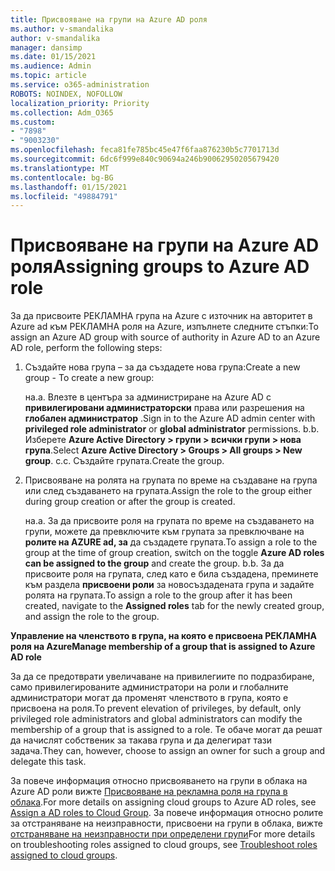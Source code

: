 ```yaml
---
title: Присвояване на групи на Azure AD роля
ms.author: v-smandalika
author: v-smandalika
manager: dansimp
ms.date: 01/15/2021
ms.audience: Admin
ms.topic: article
ms.service: o365-administration
ROBOTS: NOINDEX, NOFOLLOW
localization_priority: Priority
ms.collection: Adm_O365
ms.custom:
- "7898"
- "9003230"
ms.openlocfilehash: feca81fe785bc45e47f6faa876230b5c7701713d
ms.sourcegitcommit: 6dc6f999e840c90694a246b90062950205679420
ms.translationtype: MT
ms.contentlocale: bg-BG
ms.lasthandoff: 01/15/2021
ms.locfileid: "49884791"
---
```

# <a name="assigning-groups-to-azure-ad-role"></a><span data-ttu-id="4a6c5-102">Присвояване на групи на Azure AD роля</span><span class="sxs-lookup"><span data-stu-id="4a6c5-102">Assigning groups to Azure AD role</span></span>

<span data-ttu-id="4a6c5-103">За да присвоите РЕКЛАМНА група на Azure с източник на авторитет в Azure ad към РЕКЛАМНА роля на Azure, изпълнете следните стъпки:</span><span class="sxs-lookup"><span data-stu-id="4a6c5-103">To assign an Azure AD group with source of authority in Azure AD to an Azure AD role, perform the following steps:</span></span>

1. <span data-ttu-id="4a6c5-104">Създайте нова група – за да създадете нова група:</span><span class="sxs-lookup"><span data-stu-id="4a6c5-104">Create a new group - To create a new group:</span></span>

    <span data-ttu-id="4a6c5-105">на.</span><span class="sxs-lookup"><span data-stu-id="4a6c5-105">a.</span></span> <span data-ttu-id="4a6c5-106">Влезте в центъра за администриране на Azure AD с **привилегировани администраторски** права или разрешения на **глобален администратор** .</span><span class="sxs-lookup"><span data-stu-id="4a6c5-106">Sign in to the Azure AD admin center with **privileged role administrator** or **global administrator** permissions.</span></span>
    <span data-ttu-id="4a6c5-107">b.</span><span class="sxs-lookup"><span data-stu-id="4a6c5-107">b.</span></span> <span data-ttu-id="4a6c5-108">Изберете **Azure Active Directory > групи > всички групи > нова група**.</span><span class="sxs-lookup"><span data-stu-id="4a6c5-108">Select **Azure Active Directory > Groups > All groups > New group**.</span></span>
    <span data-ttu-id="4a6c5-109">c.</span><span class="sxs-lookup"><span data-stu-id="4a6c5-109">c.</span></span> <span data-ttu-id="4a6c5-110">Създайте групата.</span><span class="sxs-lookup"><span data-stu-id="4a6c5-110">Create the group.</span></span>

2. <span data-ttu-id="4a6c5-111">Присвояване на ролята на групата по време на създаване на група или след създаването на групата.</span><span class="sxs-lookup"><span data-stu-id="4a6c5-111">Assign the role to the group either during group creation or after the group is created.</span></span>

    <span data-ttu-id="4a6c5-112">на.</span><span class="sxs-lookup"><span data-stu-id="4a6c5-112">a.</span></span> <span data-ttu-id="4a6c5-113">За да присвоите роля на групата по време на създаването на групи, можете да превключите към групата за превключване на **ролите на AZURE ad, за** да създадете групата.</span><span class="sxs-lookup"><span data-stu-id="4a6c5-113">To assign a role to the group at the time of group creation, switch on the toggle **Azure AD roles can be assigned to the group** and create the group.</span></span>
    <span data-ttu-id="4a6c5-114">b.</span><span class="sxs-lookup"><span data-stu-id="4a6c5-114">b.</span></span> <span data-ttu-id="4a6c5-115">За да присвоите роля на групата, след като е била създадена, преминете към раздела **присвоени роли** за новосъздадената група и задайте ролята на групата.</span><span class="sxs-lookup"><span data-stu-id="4a6c5-115">To assign a role to the group after it has been created, navigate to the **Assigned roles** tab for the newly created group, and assign the role to the group.</span></span>  

<span data-ttu-id="4a6c5-116">**Управление на членството в група, на която е присвоена РЕКЛАМНА роля на Azure**</span><span class="sxs-lookup"><span data-stu-id="4a6c5-116">**Manage membership of a group that is assigned to Azure AD role**</span></span>

<span data-ttu-id="4a6c5-117">За да се предотврати увеличаване на привилегиите по подразбиране, само привилегированите администратори на роли и глобалните администратори могат да променят членството в група, която е присвоена на роля.</span><span class="sxs-lookup"><span data-stu-id="4a6c5-117">To prevent elevation of privileges, by default, only privileged role administrators and global administrators can modify the membership of a group that is assigned to a role.</span></span> <span data-ttu-id="4a6c5-118">Те обаче могат да решат да начислят собственик за такава група и да делегират тази задача.</span><span class="sxs-lookup"><span data-stu-id="4a6c5-118">They can, however, choose to assign an owner for such a group and delegate this task.</span></span>

<span data-ttu-id="4a6c5-119">За повече информация относно присвояването на групи в облака на Azure AD роли вижте [Присвояване на рекламна роля на група в облака](https://docs.microsoft.com/azure/active-directory/roles/groups-concept).</span><span class="sxs-lookup"><span data-stu-id="4a6c5-119">For more details on assigning cloud groups to Azure AD roles, see [Assign a AD roles to Cloud Group](https://docs.microsoft.com/azure/active-directory/roles/groups-concept).</span></span> <span data-ttu-id="4a6c5-120">За повече информация относно ролите за отстраняване на неизправности, присвоени на групи в облака, вижте [отстраняване на неизправности при определени групи](https://docs.microsoft.com/azure/active-directory/roles/groups-faq-troubleshooting)</span><span class="sxs-lookup"><span data-stu-id="4a6c5-120">For more details on troubleshooting roles assigned to cloud groups, see [Troubleshoot roles assigned to cloud groups](https://docs.microsoft.com/azure/active-directory/roles/groups-faq-troubleshooting).</span></span>






